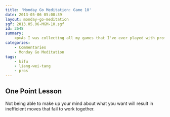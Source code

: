 ```yaml
---
title: 'Monday Go Meditation: Game 10'
date: 2013-05-06 05:00:39
layout: monday-go-meditation
sgf: 2013.05.06-MGM-10.sgf
id: 2648
summary:
	<p>As I was collecting all my games that I've ever played with professionals, I realized that I never posted my first professional game with Liang Wei Tang, 9 dan! So, here's a throwback to when I was a mere 10k and trying to prove himself against a 9p. Hope you enjoy!</p>
categories:
	- Commentaries
	- Monday Go Meditation
tags:
	- kifu
	- liang-wei-tang
	- pros
---
```


## One Point Lesson

Not being able to make up your mind about what you want will result in inefficient moves that fail to work together.
